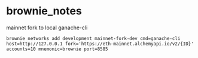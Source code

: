 # brownie_notes

mainnet fork to local ganache-cli
```
brownie networks add development mainnet-fork-dev cmd=ganache-cli host=http://127.0.0.1 fork='https://eth-mainnet.alchemyapi.io/v2/{ID}' accounts=10 mnemonic=brownie port=8585
```